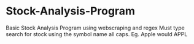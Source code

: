 # Stock-Analysis-Program
Basic Stock Analysis Program using webscraping and regex
Must type search for stock using the symbol name all caps. Eg. Apple would APPL
